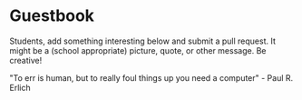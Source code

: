 # Guestbook

Students, add something interesting below and submit a pull request. It might be
a (school appropriate) picture, quote, or other message. Be creative!

"To err is human, but to really foul things up you need a computer" - Paul R. Erlich
